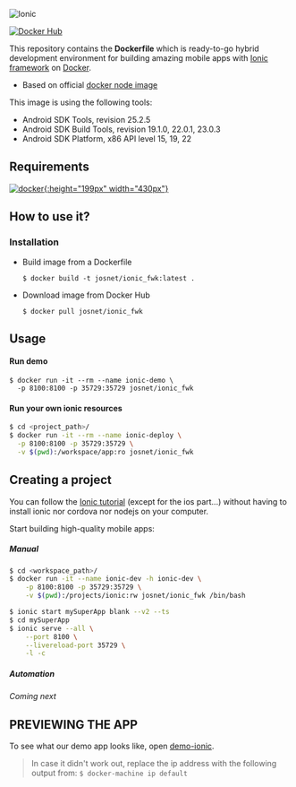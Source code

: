 ![Ionic](http://ionicframework.com/img/ionic-logo.png)

[![Docker Hub](https://img.shields.io/badge/Docker-josnet%2Fionic__fwk-blue.svg)](https://registry.hub.docker.com/u/josnet/ionic-fmk/)

This repository contains the **Dockerfile** which is ready-to-go hybrid development environment for building amazing mobile apps with [Ionic framework](http://ionicframework.com) on [Docker](https://www.docker.com/).

* Based on official [docker node image](https://hub.docker.com/_/node/)

This image is using the following tools:

* Android SDK Tools, revision 25.2.5
* Android SDK Build Tools, revision 19.1.0, 22.0.1, 23.0.3
* Android SDK Platform, x86 API level 15, 19, 22


Requirements
---------------------
[![docker](https://www.docker.com/sites/default/files/dockertwo_0.png){:height="199px" width="430px"}](https://www.docker.com/)


How to use it?
---------------
### Installation

* Build image from a Dockerfile

    `$ docker build -t josnet/ionic_fwk:latest .`


* Download image from Docker Hub

    `$ docker pull josnet/ionic_fwk`

Usage
-----

#### Run demo

```
$ docker run -it --rm --name ionic-demo \
  -p 8100:8100 -p 35729:35729 josnet/ionic_fwk
```

#### Run your own ionic resources

```bash
$ cd <project_path>/
$ docker run -it --rm --name ionic-deploy \
  -p 8100:8100 -p 35729:35729 \
  -v $(pwd):/workspace/app:ro josnet/ionic_fwk
```

Creating a project
------------------

You can follow the [Ionic tutorial](http://ionicframework.com/getting-started/) (except for the ios part...) without having to install ionic nor cordova nor nodejs on your computer.

Start building high-quality mobile apps:

##### Manual

```bash
$ cd <workspace_path>/
$ docker run -it --name ionic-dev -h ionic-dev \
    -p 8100:8100 -p 35729:35729 \
    -v $(pwd):/projects/ionic:rw josnet/ionic_fwk /bin/bash

$ ionic start mySuperApp blank --v2 --ts
$ cd mySuperApp
$ ionic serve --all \
    --port 8100 \
    --livereload-port 35729 \
    -l -c
```

##### Automation

_Coming next_


PREVIEWING THE APP
------------------

To see what our demo app looks like, open [demo-ionic](http://192.168.99.100:8100/).

> In case it didn't work out, replace the ip address with the following output from:
> `$ docker-machine ip default`